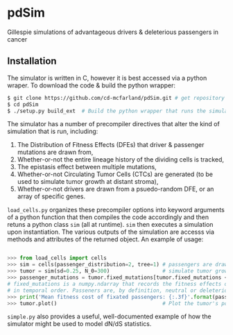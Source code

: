 # pdSim
Gillespie simulations of advantageous drivers &amp; deleterious passengers in cancer

## Installation

The simulator is written in C, however it is best accessed via a python wraper. To download the code & build the python wrapper:

```sh
$ git clone https://github.com/cd-mcfarland/pdSim.git # get repository
$ cd pdSim
$ ./setup.py build_ext  # Build the python wrapper that runs the simulator
```
The simulator has a number of precompiler directives that alter the kind of simulation that is run, including: 

1. The Distribution of Fitness Effects (DFEs) that driver & passenger mutations are drawn from,
2. Whether-or-not the entire lineage history of the dividing cells is tracked, 
3. The epistasis effect between multiple mutations, 
4. Whether-or-not Circulating Tumor Cells (CTCs) are generated (to be used to simulate tumor growth at distant stroma),
5. Whether-or-not drivers are drawn from a psuedo-random DFE, or an array of specific genes. 

`load_cells.py` organizes these precompiler options into keyword arguments of a python function that then compiles the code accordingly and then retuns a python class `sim` (all at runtime). `sim` then executes a simulation upon instantiation. The various outputs of the simulation are accesss via methods and attributes of the returned object. An example of usage:

```python

>>> from load_cells import cells
>>> sim = cells(passenger_distribution=2, tree=1) # passengers are drawn from a Log-Normal DFE; lineage is tracked
>>> tumor = sim(sd=0.25, N_0=300)                 # simulate tumor growth with non-default values of sd, N_0
>>> passenger_mutations = tumor.fixed_mutations[tumor.fixed_mutations <= 0]  
# fixed_mutations is a numpy.ndarray that records the fitness effects of every mutation that sweeps to fixation
# in temporal order. Passeners are, by definition, neutral or deleterious mutations. 
>>> print('Mean fitness cost of fixated passengers: {:.3f}'.format(passenger_mutations.mean())
>>> tumor.plot()                                  # Plot the tumor's population size versus time.
```
`simple.py` also provides a useful, well-documented example of how the simulator might be used to model dN/dS statistics. 
